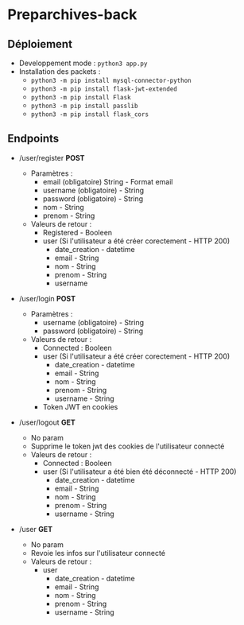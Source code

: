 # Preparchives-back

## Déploiement
 - Developpement mode : ```python3 app.py```
 - Installation des packets :
    - ```python3 -m pip install mysql-connector-python```
    - ```python3 -m pip install flask-jwt-extended```
    - ```python3 -m pip install Flask```
    - ```python3 -m pip install passlib```
    - ```python3 -m pip install flask_cors```


## Endpoints

 - /user/register **POST**
    - Paramètres :
        - email (obligatoire) String - Format email
        - username (obligatoire) - String
        - password (obligatoire) - String
        - nom - String 
        - prenom - String
    - Valeurs de retour :
        - Registered - Booleen
        - user (Si l'utilisateur a été créer corectement - HTTP 200)
            - date_creation - datetime
            - email - String
            - nom - String
            - prenom - String
            - username

 - /user/login **POST**
    - Paramètres :
        - username (obligatoire) - String
        - password (obligatoire) - String
    - Valeurs de retour :
        - Connected : Booleen
        - user (Si l'utilisateur a été créer corectement - HTTP 200)
            - date_creation - datetime
            - email - String
            - nom - String
            - prenom - String
            - username - String
        - Token JWT en cookies

 -  /user/logout **GET**
    - No param
    - Supprime le token jwt des cookies de l'utilisateur connecté
    - Valeurs de retour :
        - Connected : Booleen
        - user (Si l'utilisateur a été bien été déconnecté - HTTP 200)
            - date_creation - datetime
            - email - String
            - nom - String
            - prenom - String
            - username - String

 - /user **GET**
    - No param
    - Revoie les infos sur l'utilisateur connecté
    - Valeurs de retour :
        - user
            - date_creation - datetime
            - email - String
            - nom - String
            - prenom - String
            - username - String

